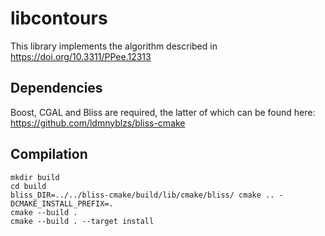 # libcontours
This library implements the algorithm described in https://doi.org/10.3311/PPee.12313

## Dependencies
Boost, CGAL and Bliss are required, the latter of which can be found here: https://github.com/ldmnyblzs/bliss-cmake

## Compilation
```
mkdir build
cd build
bliss_DIR=../../bliss-cmake/build/lib/cmake/bliss/ cmake .. -DCMAKE_INSTALL_PREFIX=.
cmake --build .
cmake --build . --target install
```
